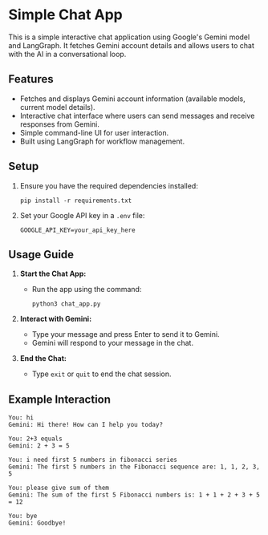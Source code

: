# Simple Chat App

This is a simple interactive chat application using Google's Gemini model and LangGraph. It fetches Gemini account details and allows users to chat with the AI in a conversational loop.

## Features
- Fetches and displays Gemini account information (available models, current model details).
- Interactive chat interface where users can send messages and receive responses from Gemini.
- Simple command-line UI for user interaction.
- Built using LangGraph for workflow management.

## Setup
1. Ensure you have the required dependencies installed:
   ```
   pip install -r requirements.txt
   ```
2. Set your Google API key in a `.env` file:
   ```
   GOOGLE_API_KEY=your_api_key_here
   ```

## Usage Guide
1. **Start the Chat App:**
   - Run the app using the command:
     ```
     python3 chat_app.py
     ```

2. **Interact with Gemini:**
   - Type your message and press Enter to send it to Gemini.
   - Gemini will respond to your message in the chat.

3. **End the Chat:**
   - Type `exit` or `quit` to end the chat session.

## Example Interaction
```
You: hi
Gemini: Hi there! How can I help you today?

You: 2+3 equals
Gemini: 2 + 3 = 5

You: i need first 5 numbers in fibonacci series
Gemini: The first 5 numbers in the Fibonacci sequence are: 1, 1, 2, 3, 5

You: please give sum of them
Gemini: The sum of the first 5 Fibonacci numbers is: 1 + 1 + 2 + 3 + 5 = 12

You: bye
Gemini: Goodbye!
``` 